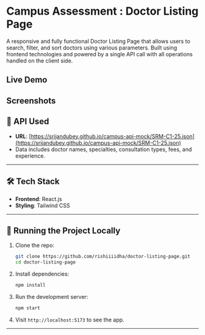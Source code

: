 
# Campus Assessment : Doctor Listing Page

A responsive and fully functional Doctor Listing Page that allows users to search, filter, and sort doctors using various parameters. Built using frontend technologies and powered by a single API call with all operations handled on the client side.

## Live Demo



## Screenshots






## 🔗 API Used

- **URL**: [https://srijandubey.github.io/campus-api-mock/SRM-C1-25.json](https://srijandubey.github.io/campus-api-mock/SRM-C1-25.json)
- Data includes doctor names, specialties, consultation types, fees, and experience.

---

## 🛠️ Tech Stack

- **Frontend**: React.js 
- **Styling**: Tailwind CSS 
---

## 🧪 Running the Project Locally

1. Clone the repo:
   ```bash
   git clone https://github.com/rishiiiidha/doctor-listing-page.git
   cd doctor-listing-page
   ```

2. Install dependencies:
   ```bash
   npm install
   ```

3. Run the development server:
   ```bash
   npm start
   ```

4. Visit `http://localhost:5173` to see the app.

---


